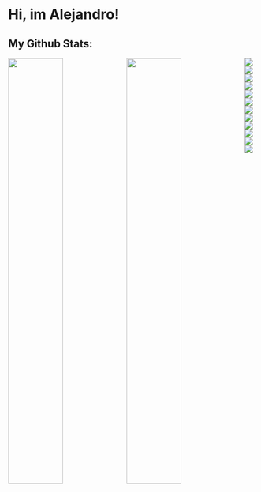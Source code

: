 # Hi, im Alejandro!

## My Github Stats:
<img align = left width = 47% src = "https://github-readme-stats.vercel.app/api?username=b1tburn3r20&show_icons=true&theme=prussian" />
<img align = left width = 47% src = "https://github-readme-stats.vercel.app/api/top-langs/?username=b1tburn3r20&layout=compact)](https://github.com/b1tburn3r20/github-readme-stats" />
<img padding = 0 align = left src = "https://img.shields.io/badge/adobe%20photoshop-%2331A8FF.svg?style=for-the-badge&logo=adobe%20photoshop&logoColor=white" />
<img padding = 0 align = left src = "https://img.shields.io/badge/Codewars-B1361E?style=for-the-badge&logo=codewars&logoColor=grey" />
<img padding = 0 align = left src = "https://img.shields.io/badge/node.js-6DA55F?style=for-the-badge&logo=node.js&logoColor=white" />
<img padding = 0 align = left src = "https://img.shields.io/badge/vite-%23646CFF.svg?style=for-the-badge&logo=vite&logoColor=white" />
<img padding = 0 align = left src = "https://img.shields.io/badge/Visual%20Studio%20Code-0078d7.svg?style=for-the-badge&logo=visual-studio-code&logoColor=white" />
<img padding = 0 align = left src = "https://img.shields.io/badge/html5-%23E34F26.svg?style=for-the-badge&logo=html5&logoColor=white" />
<img padding = 0 align = left src = "https://img.shields.io/badge/javascript-%23323330.svg?style=for-the-badge&logo=javascript&logoColor=%23F7DF1E" />
<img padding = 0 align = left src = "https://img.shields.io/badge/python-3670A0?style=for-the-badge&logo=python&logoColor=ffdd54" />
<img padding = 0 align = left src = "https://img.shields.io/badge/numpy-%23013243.svg?style=for-the-badge&logo=numpy&logoColor=white" />
<img padding = 0 align = left src = "https://img.shields.io/badge/mac%20os-000000?style=for-the-badge&logo=macos&logoColor=F0F0F0" />
<img padding = 0 align = left src = "https://img.shields.io/badge/Windows-0078D6?style=for-the-badge&logo=windows&logoColor=white" />
<img padding = 0 align = left src = "https://img.shields.io/badge/git-%23F05033.svg?style=for-the-badge&logo=git&logoColor=white" />
